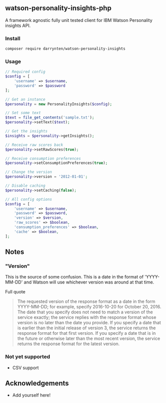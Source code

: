 ## watson-personality-insights-php

A framework agnostic fully unit tested client for IBM Watson Personality
insights API.

### Install

```bash
composer require darrynten/watson-personality-insights
```

### Usage

```php
// Required config
$config = [
    'username' => $username,
    'password' => $password
];

// Get an instance
$personality = new PersonalityInsights($config);

// Set some text
$text = file_get_contents('sample.txt');
$personality->setText($text);

// Get the insights
$insights = $personality->getInsights();

// Receive raw scores back
$personality->setRawScores(true);

// Receive consumption preferences
$personality->setConsumptionPreferences(true);

// Change the version
$personality->version = '2012-01-01';

// Disable caching
$personality->setCaching(false);

// All config options
$config = [
    'username' => $username,
    'password' => $password,
    'version' => $version,
    'raw_scores' => $boolean,
    'consumption_preferences' => $boolean,
    'cache' => $boolean,
];

```

## Notes

### "Version"

This is the source of some confusion. This is a date in the format of
'YYYY-MM-DD' and Watson will use whichever version was around at that time.

Full quote

> The requested version of the response format as a date in the form
YYYY-MM-DD; for example, specify 2016-10-20 for October 20, 2016. The
date that you specify does not need to match a version of the service
exactly; the service replies with the response format whose version is
no later than the date you provide. If you specify a date that is earlier
than the initial release of version 3, the service returns the response
format for that first version. If you specify a date that is in the future
or otherwise later than the most recent version, the service returns the
response format for the latest version.

### Not yet supported

* CSV support

## Acknowledgements

* Add yourself here!
